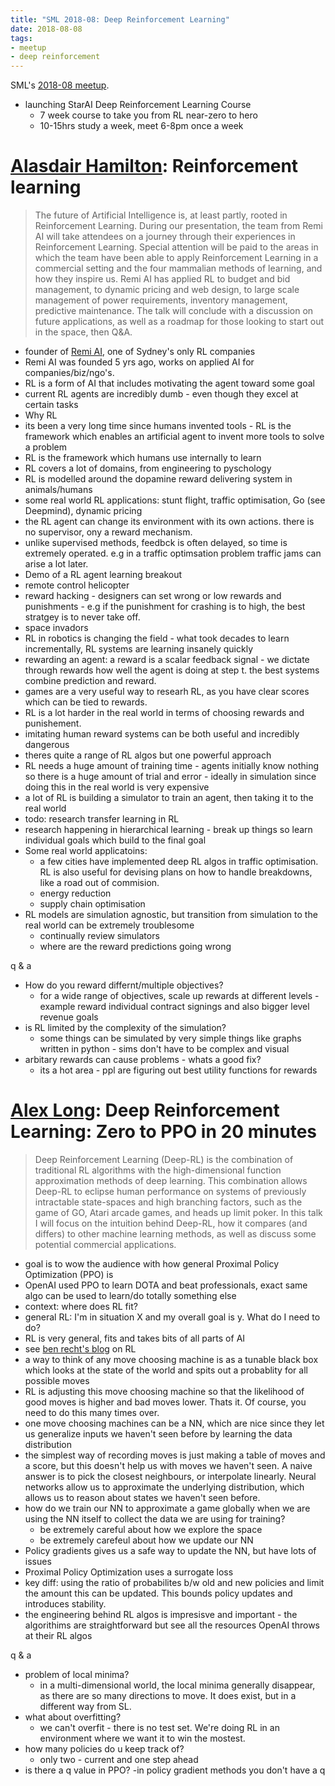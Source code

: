 ```yaml
---
title: "SML 2018-08: Deep Reinforcement Learning"
date: 2018-08-08
tags:
- meetup
- deep reinforcement
---
```


SML's [2018-08 meetup](https://www.meetup.com/Sydney-Machine-Learning/events/252760610/).

- launching StarAI Deep Reinforcement Learning Course
  - 7 week course to take you from RL near-zero to hero
  - 10-15hrs study a week, meet 6-8pm once a week

# [Alasdair Hamilton](https://www.linkedin.com/in/alasdair-hamilton-11852a7b/): Reinforcement learning

> The future of Artificial Intelligence is, at least partly, rooted in Reinforcement Learning. During our presentation, the team from Remi AI will take attendees on a journey through their experiences in Reinforcement Learning. Special attention will be paid to the areas in which the team have been able to apply Reinforcement Learning in a commercial setting and the four mammalian methods of learning, and how they inspire us. Remi AI has applied RL to budget and bid management, to dynamic pricing and web design, to large scale management of power requirements, inventory management, predictive maintenance. The talk will conclude with a discussion on future applications, as well as a roadmap for those looking to start out in the space, then Q&A.

- founder of [Remi AI](https://www.linkedin.com/company/remi-pty-ltd/), one of Sydney's only RL companies
- Remi AI was founded 5 yrs ago, works on applied AI for companies/biz/ngo's.
- RL is a form of AI that includes motivating the agent toward some goal
- current RL agents are incredibly dumb - even though they excel at certain tasks
- Why RL
- its been a very long time since humans invented tools - RL is the framework which enables an artificial agent to invent more tools to solve a problem
- RL is the framework which humans use internally to learn
- RL covers a lot of domains, from engineering to pyschology
- RL is modelled around the dopamine reward delivering system in animals/humans
- some real world RL applications: stunt flight, traffic optimisation, Go (see Deepmind), dynamic pricing
- the RL agent can change its environment with its own actions. there is no supervisor, ony a reward mechanism.
- unlike supervised methods, feedbck is often delayed, so time is extremely operated. e.g in a traffic optimsation problem traffic jams can arise a lot later.
- Demo of a RL agent learning breakout
- remote control helicopter
- reward hacking - designers can set wrong or low rewards and punishments - e.g if the punishment for crashing is to high, the best stratgey is to never take off.
- space invadors
- RL in robotics is changing the field - what took decades to learn incrementally, RL systems are learning insanely quickly
- rewarding an agent: a reward is a scalar feedback signal - we dictate through rewards how well the agent is doing at step t. the best systems combine prediction and reward.
- games are a very useful way to researh RL, as you have clear scores which can be tied to rewards.
- RL is a lot harder in the real world in terms of choosing rewards and punishement.
- imitating human reward systems can be both useful and incredibly dangerous
- theres quite a range of RL algos but one powerful approach
- RL needs a huge amount of training time - agents initially know nothing so there is a huge amount of trial and error - ideally in simulation since doing this in the real world is very expensive
- a lot of RL is building a simulator to train an agent, then taking it to the real world
- todo: research transfer learning in RL
- research happening in hierarchical learning - break up things so learn individual goals which build to the final goal
- Some real world applicatoins:
  - a few cities have implemented deep RL algos in traffic optimisation. RL is also useful for devising plans on how to handle breakdowns, like a road out of commision.
  - energy reduction
  - supply chain optimisation
- RL models are simulation agnostic, but transition from simulation to the real world can be extremely troublesome
  - continually review simulators
  - where are the reward predictions going wrong

q & a

- How do you reward differnt/multiple objectives?
  - for a wide range of objectives, scale up rewards at different levels - example reward individual contract signings and also bigger level revenue goals
- is RL limited by the complexity of the simulation?
  - some things can be simulated by very simple things like graphs written in python - sims don't have to be complex and visual
- arbitary rewards can cause problems - whats a good fix?
  - its a hot area - ppl are figuring out best utility functions for rewards


# [Alex Long](https://www.linkedin.com/in/alex-long-rl/): Deep Reinforcement Learning: Zero to PPO in 20 minutes

> Deep Reinforcement Learning (Deep-RL) is the combination of traditional RL algorithms with the high-dimensional function approximation methods of deep learning. This combination allows Deep-RL to eclipse human performance on systems of previously intractable state-spaces and high branching factors, such as the game of GO, Atari arcade games, and heads up limit poker. In this talk I will focus on the intuition behind Deep-RL, how it compares (and differs) to other machine learning methods, as well as discuss some potential commercial applications.

- goal is to wow the audience with how general Proximal Policy Optimization (PPO) is
- OpenAI used PPO to learn DOTA and beat professionals, exact same algo can be used to learn/do totally something else
- context: where does RL fit?
- general RL: I'm in situation X and my overall goal is y. What do I need to do?
- RL is very general, fits and takes bits of all parts of AI
- see [ben recht's blog](http://www.argmin.net/) on RL
- a way to think of any move choosing machine is as a tunable black box which looks at the state of the world and spits out a probablity for all possible moves
- RL is adjusting this move choosing machine so that the likelihood of good moves is higher and bad moves lower. Thats it. Of course, you need to do this many times over.
- one move choosing machines can be a NN, which are nice since they let us generalize inputs we haven't seen before by learning the data distribution
- the simplest way of recording moves is just making a table of moves and a score, but this doesn't help us with moves we haven't seen. A naive answer is to pick the closest neighbours, or interpolate linearly. Neural networks allow us to approximate the underlying distribution, which allows us to reason about states we haven't seen before.
- how do we train our NN to approximate a game globally when we are using the NN itself to collect the data we are using for training?
  - be extremely careful about how we explore the space
  - be extremely carefeul about how we update our NN
- Policy gradients gives us a safe way to update the NN, but have lots of issues
- Proximal Policy Optimization uses a surrogate loss
- key diff: using the ratio of probabilites b/w old and new policies and limit the amount this can be updated. This bounds policy updates and introduces stability.
- the engineering behind RL algos is impresisve and important - the algorithims are straightforward but see all the resources OpenAI throws at their RL algos

q & a

- problem of local minima?
  - in a multi-dimensional world, the local minima generally disappear, as there are so many directions to move. It does exist, but in a different way from SL.
- what about overfitting?
  - we can't overfit - there is no test set. We're doing RL in an environment where we want it to win the mostest.
- how many policies do u keep track of?
  - only two - current and one step ahead
- is there a q value in PPO?
  -in policy gradient methods you don't have a q